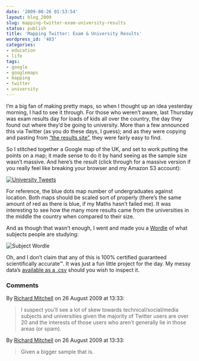 ```yaml
---
date: '2009-08-26 01:53:54'
layout: blog_2009
slug: mapping-twitter-exam-university-results
status: publish
title: 'Mapping Twitter: Exam & University Results'
wordpress_id: '483'
categories:
- education
- life
tags:
- google
- googlemaps
- mapping
- twitter
- university
---
```


I’m a big fan of making pretty maps, so when I thought up an idea yesterday
morning, I had to see it through. For those who weren’t aware, last Thursday
was exam results day for loads of kids all over the country, the day they
found out where they’d be going to university. More than a few announced this
via Twitter (as you do these days, I guess); and as they were copying and
pasting from [“the results site”](http://ucas.com/), they were fairly easy to
find.

So I stitched together a Google map of the UK, and set to work putting the
points on a map; it made sense to do it by hand seeing as the sample size
wasn’t massive. And here’s the result (click through for a massive version if
you really feel like breaking your browser and my Amazon S3 account):

[![University Tweets](http://alexmuller.s3.amazonaws.com/static/blog/2009-08-26-unitweets-thumb.png)](http://alexmuller.s3.amazonaws.com/static/blog/2009-08-26-unitweets-full.png)

For reference, the blue dots map number of undergraduates against location.
Both maps should be scaled sort of properly (there’s the same amount of red as
there is blue, if my Maths hasn’t failed me). It was interesting to see how
the many more results came from the universities in the middle the country
when compared to their size.

And as though that wasn’t enough, I went and made you a
[Wordle](http://wordle.net/) of what subjects people are studying:

![Subject Wordle](http://alexmuller.s3.amazonaws.com/static/blog/2009-08-26-subject-wordle.png)

Oh, and I don’t claim that any of this is 100% certified guaranteed
scientifically accurate™. It was just a fun little project for the day. My
messy data’s [available as a
.csv](http://alexmuller.s3.amazonaws.com/static/blog/2009-08-26-unitweets-data.csv)
should you wish to inspect it.

### Comments ###

By [Richard Mitchell](http://richardmitchell.wordpress.com) on 26 August 2009 at 13:33:

> I suspect you'll see a lot of skew towards technical/social/media subjects and
> universities given the majority of Twitter users are over 20 and the interests
> of those users who aren't generally lie in those areas (or spam).

By [Richard Mitchell](http://richardmitchell.wordpress.com) on 26 August 2009 at 13:33:

> Given a bigger sample that is.
